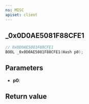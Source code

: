 ```yaml
---
ns: MISC
apiset: client
---
```

## _0x0D0AE5081F88CFE1

```c
// 0x0D0AE5081F88CFE1
BOOL _0x0D0AE5081F88CFE1(Hash p0);
```


## Parameters
* **p0**:

## Return value